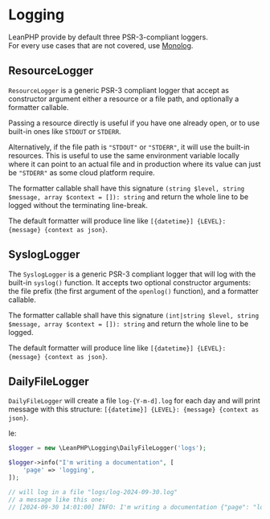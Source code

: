 # Logging

LeanPHP provide by default three PSR-3-compliant loggers.  
For every use cases that are not covered, use [Monolog](https://github.com/Seldaek/monolog).

## ResourceLogger

`ResourceLogger` is a generic PSR-3 compliant logger that accept as constructor argument either a resource or a file path, and optionally a formatter callable.

Passing a resource directly is useful if you have one already open, or to use built-in ones like `STDOUT` or `STDERR`.

Alternatively, if the file path is  `"STDOUT"` or `"STDERR"`, it will use the built-in resources. This is useful to use the same environment variable locally where it can point to an actual file and in production where its value can just be `"STDERR"` as some cloud platform require.

The formatter callable shall have this signature `(string $level, string $message, array $context = []): string` and return the whole line to be logged without the terminating line-break.

The default formatter will produce line like `[{datetime}] {LEVEL}: {message} {context as json}`.

## SyslogLogger

The `SyslogLogger` is a generic PSR-3 compliant logger that will log with the built-in `syslog()` function. 
It accepts two optional constructor arguments: the file prefix (the first argument of the `openlog()` function), and a formatter callable.

The formatter callable shall have this signature `(int|string $level, string $message, array $context = []): string` and return the whole line to be logged.

The default formatter will produce line like `[{datetime}] {LEVEL}: {message} {context as json}`.

## DailyFileLogger

`DailyFileLogger` will create a file `log-{Y-m-d].log` for each day and will print message with this structure: `[{datetime}] {LEVEL}: {message} {context as json}`.

Ie:

```php
$logger = new \LeanPHP\Logging\DailyFileLogger('logs');

$logger->info("I'm writing a documentation", [
    'page' => 'logging',
]);

// will log in a file "logs/log-2024-09-30.log"
// a message like this one:
// [2024-09-30 14:01:00] INFO: I'm writing a documentation {"page": "logging"}
```

